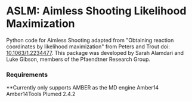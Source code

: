 # ASLM: Aimless Shooting Likelihood Maximization

Python code for Aimless Shooting adapted from "Obtaining reaction coordinates by likelihood maximization" from Peters and Trout doi: [10.1063/1.2234477](https://aip.scitation.org/doi/10.1063/1.2234477). This package was developed by Sarah Alamdari and Luke Gibson, members of the Pfaendtner Research Group. 

### Requirements 
**Currently only supports AMBER as the MD engine
Amber14
Amber14Tools
Plumed 2.4.2
